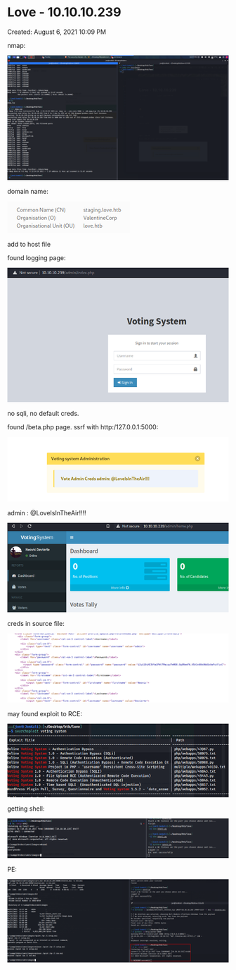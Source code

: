 # Love - 10.10.10.239

Created: August 6, 2021 10:09 PM

nmap:

![Love%20-%2010%2010%2010%20239%20012580b8c33e48a3adb28ccec8cd7558/Untitled.png](Love%20-%2010%2010%2010%20239%20012580b8c33e48a3adb28ccec8cd7558/Untitled.png)

domain name:

![Love%20-%2010%2010%2010%20239%20012580b8c33e48a3adb28ccec8cd7558/Untitled%201.png](Love%20-%2010%2010%2010%20239%20012580b8c33e48a3adb28ccec8cd7558/Untitled%201.png)

add to host file

found logging page:

![Love%20-%2010%2010%2010%20239%20012580b8c33e48a3adb28ccec8cd7558/Untitled%202.png](Love%20-%2010%2010%2010%20239%20012580b8c33e48a3adb28ccec8cd7558/Untitled%202.png)

no sqli, no default creds. 

found /beta.php page. ssrf with http:/127.0.0.1:5000:

![Love%20-%2010%2010%2010%20239%20012580b8c33e48a3adb28ccec8cd7558/Untitled%203.png](Love%20-%2010%2010%2010%20239%20012580b8c33e48a3adb28ccec8cd7558/Untitled%203.png)

[]()

admin : @LoveIsInTheAir!!!!

![Love%20-%2010%2010%2010%20239%20012580b8c33e48a3adb28ccec8cd7558/Untitled%204.png](Love%20-%2010%2010%2010%20239%20012580b8c33e48a3adb28ccec8cd7558/Untitled%204.png)

creds in source file:

![Love%20-%2010%2010%2010%20239%20012580b8c33e48a3adb28ccec8cd7558/Untitled%205.png](Love%20-%2010%2010%2010%20239%20012580b8c33e48a3adb28ccec8cd7558/Untitled%205.png)

may found exploit to RCE:

![Love%20-%2010%2010%2010%20239%20012580b8c33e48a3adb28ccec8cd7558/Untitled%206.png](Love%20-%2010%2010%2010%20239%20012580b8c33e48a3adb28ccec8cd7558/Untitled%206.png)

getting shell:

![Love%20-%2010%2010%2010%20239%20012580b8c33e48a3adb28ccec8cd7558/Untitled%207.png](Love%20-%2010%2010%2010%20239%20012580b8c33e48a3adb28ccec8cd7558/Untitled%207.png)

PE:

![Love%20-%2010%2010%2010%20239%20012580b8c33e48a3adb28ccec8cd7558/Untitled%208.png](Love%20-%2010%2010%2010%20239%20012580b8c33e48a3adb28ccec8cd7558/Untitled%208.png)